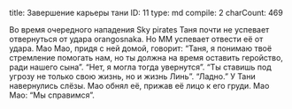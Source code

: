 title:          Завершение карьеры тани
ID:             11
type:           md
compile:        2
charCount:      469


Во время очередного нападения Sky pirates Таня почти не успевает отвернуться от удара orangosnakа. Но ММ успевает отвести её от удара.
Мао Мао, придя с ней домой, говорит:
“Таня, я понимаю твоё стремление помогать нам, но ты должна на время оставить геройство, ради нашего сына”.
“Нет, я могла тогда увернутся”.
“Ты ставишь под угрозу не только свою жизнь, но и жизнь Линь”.
“Ладно.”
У Тани навернулись слёзы. Мао обнял её, прижав её лицо к его груди.
Мао Мао: “Мы справимся”.
